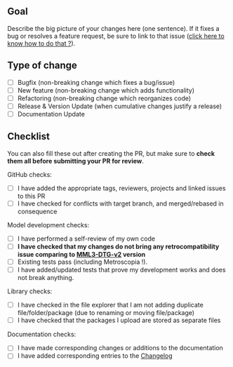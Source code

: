 ## Goal

Describe the big picture of your changes here (one sentence). 
If it fixes a bug or resolves a feature request, be sure to link to that issue ([click here to know how to do that ?](https://docs.github.com/en/get-started/writing-on-github/working-with-advanced-formatting/using-keywords-in-issues-and-pull-requests)).

## Type of change

- [ ] Bugfix (non-breaking change which fixes a bug/issue)
- [ ] New feature (non-breaking change which adds functionality)
- [ ] Refactoring (non-breaking change which reorganizes code)
- [ ] Release & Version Update (when cumulative changes justify a release)
- [ ] Documentation Update

## Checklist

You can also fill these out after creating the PR, but make sure to **check them all before submitting your PR for review**.

GitHub checks:

- [ ] I have added the appropriate tags, reviewers, projects and linked issues to this PR
- [ ] I have checked for conflicts with target branch, and merged/rebased in consequence

Model development checks:

- [ ] I have performed a self-review of my own code
- [ ] **I have checked that my changes do not bring any retrocompatibility issue comparing to [MML3-DTG-v2](https://github.com/Metroscope-dev/metroscope-modeling-library/releases/tag/MML3-DTG-v2) version**
- [ ] Existing tests pass (including Metroscopia !).
- [ ] I have added/updated tests that prove my development works and does not break anything.

Library checks:

- [ ] I have checked in the file explorer that I am not adding duplicate file/folder/package (due to renaming or moving file/package)
- [ ] I have checked that the packages I upload are stored as separate files

Documentation checks:

- [ ] I have made corresponding changes or additions to the documentation
- [ ] I have added corresponding entries to the [Changelog](../CHANGELOG.md)
